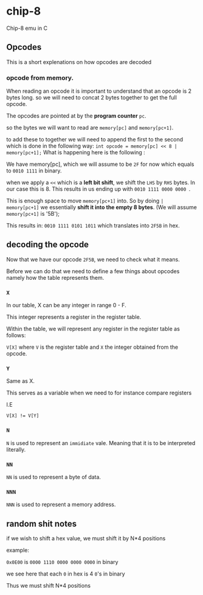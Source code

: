 # chip-8
Chip-8 emu in C


## Opcodes
This is a short explenations on how opcodes are decoded


### opcode from memory.

When reading an opcode it is important to understand that an opcode is 2 bytes long. so we will need to concat 2 bytes together to get the full opcode.

The opcodes are pointed at by the **program counter** `pc`.

so the bytes we will want to read are
`memory[pc]` and `memory[pc+1]`.

to add these to together we will need to append the first to the second which is done in the following way: 
`int opcode = memory[pc] << 8 | memory[pc+1];`
What is happening here is the following :

We have memory[pc], which we will assume to be `2F` for now which equals to `0010 1111` in binary.

when we apply a `<<` which is a **left bit shift**, we shift the `LHS` by `RHS` bytes.
In our case this is 8. This results in us ending up with `0010 1111 0000 0000 `.

This is enough space to move `memory[pc+1]` into. So by doing `| memory[pc+1]` we essentially **shift it into the empty 8 bytes**. (We will assume `memory[pc+1]` is '5B');

This results in: `0010 1111 0101 1011` which translates into `2F5B` in hex.

## decoding the opcode

Now that we have our opcode `2F5B`, we need to check what it means.


Before we can do that we need to define a few things about opcodes namely how the table represents them.

### `X`

In our table, X can be any integer in range 0 - F.

This integer represents a register in the register table.

Within the table, we will represent any register in the register table as follows:

`V[X]` where `V` is the register table and `X` the integer obtained from the opcode.

### `Y`

Same as X.

This serves as a variable when we need to for instance compare registers

I.E

`V[X] != V[Y]`

### `N`

`N` is used to represent an `immidiate` vale. Meaning that it is to be interpreted literally.

### `NN`

`NN` is used to represent a byte of data.

### `NNN`

`NNN` is used to represent a memory address.






## random shit notes

if we wish to shift a hex value, we must shift it by N*4 positions

example:


`0x0E00` is `0000 1110 0000 0000 0000` in binary

we see here that each `0` in hex is 4  `0`'s in binary

Thus we must shift N*4 positions



